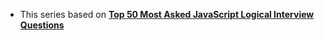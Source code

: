 - This series based on [**Top 50 Most Asked JavaScript Logical Interview Questions**](https://www.youtube.com/watch?v=65slMcTFSMM)